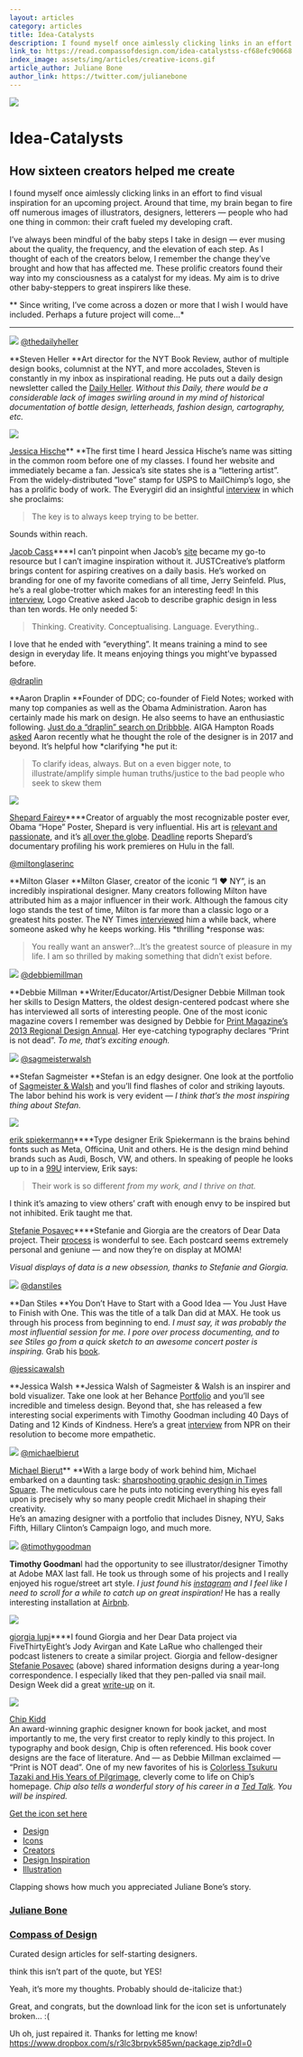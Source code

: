 ```yaml
---
layout: articles
category: articles
title: Idea-Catalysts
description: I found myself once aimlessly clicking links in an effort to find visual inspiration for an upcoming project. Around that time, my brain began to fire off numerous images of illustrators, designers, letterers people who had one thing in common their craft fueled my developing craft.
link_to: https://read.compassofdesign.com/idea-catalystss-cf68efc90668
index_image: assets/img/articles/creative-icons.gif
article_author: Juliane Bone
author_link: https://twitter.com/julianebone
---
```

![](https://cdn-images-1.medium.com/max/800/1*Kz3fhW3ReHEu0IuyasHc3w.gif)

# Idea-Catalysts

## How sixteen creators helped me create

I found myself once aimlessly clicking links in an effort to find visual
inspiration for an upcoming project. Around that time, my brain began to fire
off numerous images of illustrators, designers, letterers — people who had one
thing in common: their craft fueled my developing craft.

I’ve always been mindful of the baby steps I take in design — ever musing about
the quality, the frequency, and the elevation of each step. As I thought of each
of the creators below, I remember the change they’ve brought and how that has
affected me. These prolific creators found their way into my consciousness as a
catalyst for my ideas. My aim is to drive other baby-steppers to great inspirers
like these.

** Since writing, I’ve come across a dozen or more that I wish I would have
included. Perhaps a future project will come…*

*****

![](https://cdn-images-1.medium.com/max/800/1*_77utl8QsYjXrlaC44_YBA.jpeg)
<span class="figcaption_hack">[@thedailyheller](http://twitter.com/thedailyheller)</span>

**Steven Heller **Art director for the NYT Book Review, author of multiple
design books, columnist at the NYT, and more accolades, Steven is constantly in
my inbox as inspirational reading. He puts out a daily design newsletter called
the [Daily Heller](http://www.printmag.com/daily-heller-newsletter/). *Without
this Daily, there would be a considerable lack of images swirling around in my
mind of historical documentation of bottle design, letterheads, fashion design,
cartography, etc.*

![](https://cdn-images-1.medium.com/max/800/1*0tbZYe8erJTSs06l82yXsA.jpeg)

[Jessica Hische](https://medium.com/@jessicahische)** **The first time I heard
Jessica Hische’s name was sitting in the common room before one of my classes. I
found her website and immediately became a fan. Jessica’s site states she is a
“lettering artist”. From the widely-distributed “love” stamp for USPS to
MailChimp’s logo, she has a prolific body of work. The Everygirl did an
insightful
[interview](http://theeverygirl.com/letterer-and-type-designer-jessica-hische)
in which she proclaims:

> The key is to always keep trying to be better.

Sounds within reach.

[Jacob Cass](https://medium.com/@justcreative)****I can’t pinpoint when Jacob’s
[site](http://www.justcreative.com/) became my go-to resource but I can’t
imagine inspiration without it. JUSTCreative’s platform brings content for
aspiring creatives on a daily basis. He’s worked on branding for one of my
favorite comedians of all time, Jerry Seinfeld. Plus, he’s a real globe-trotter
which makes for an interesting feed! In this
[interview](http://www.thelogocreative.co.uk/designer-interview-with-jacob-cass),
Logo Creative asked Jacob to describe graphic design in less than ten words. He
only needed 5:

> Thinking. Creativity. Conceptualising. Language. Everything..

I love that he ended with “everything”. It means training a mind to see design
in everyday life. It means enjoying things you might’ve bypassed before.

<span class="figcaption_hack">[@draplin](http://twitter.com/draplin)</span>

**Aaron Draplin **Founder of DDC; co-founder of Field Notes; worked with many
top companies as well as the Obama Administration. Aaron has certainly made his
mark on design. He also seems to have an enthusiastic following. [Just do a
“draplin” search on Dribbble](https://dribbble.com/search?q=draplin). AIGA
Hampton Roads
[asked](http://altdaily.com/the-man-who-made-us-fall-in-love-with-taking-notes-aaron-draplin-is-coming-to-hampton-roads-in-april/)
Aaron recently what he thought the role of the designer is in 2017 and beyond.
It’s helpful how *clarifying *he put it:

> To clarify ideas, always. But on a even bigger note, to illustrate/amplify
> simple human truths/justice to the bad people who seek to skew them

![](https://cdn-images-1.medium.com/max/800/1*65W03sZdSrhc6bdv18FO_A.jpeg)

[Shepard Fairey](https://medium.com/@obeygiant)****Creator of arguably the most
recognizable poster ever, Obama “Hope” Poster, Shepard is very influential. His
art is [relevant and passionate](https://obeygiant.com/exhibitions/), and it’s
[all over the globe](https://obeygiant.com/engineering/sightings/).
[Deadline](http://deadline.com/2017/07/hulu-fall-premiere-dates-mindy-project-marvels-runaways-1202132101/)
reports Shepard’s documentary profiling his work premieres on Hulu in the fall.

<span class="figcaption_hack">[@miltonglaserinc](http://twitter.com/miltonglaserinc)</span>

**Milton Glaser **Milton Glaser, creator of the iconic “I ❤ NY”, is an
incredibly inspirational designer. Many creators following Milton have
attributed him as a major influencer in their work. Although the famous city
logo stands the test of time, Milton is far more than a classic logo or a
greatest hits poster. The NY Times
[interviewed](https://www.nytimes.com/2016/07/31/nyregion/milton-glaser-still-hearts-new-york.html?_r=0.)
him a while back, where someone asked why he keeps working. His *thrilling
*response was:

> You really want an answer?…It’s the greatest source of pleasure in my life. I am
> so thrilled by making something that didn’t exist before.

![](https://cdn-images-1.medium.com/max/800/1*J6Ovp_Zbn2J6OWbaaubUFg.jpeg)
<span class="figcaption_hack">[@debbiemillman](http://twitter.com/debbiemillman)</span>

**Debbie Millman **Writer/Educator/Artist/Designer Debbie Millman took her
skills to Design Matters, the oldest design-centered podcast where she has
interviewed all sorts of interesting people. One of the most iconic magazine
covers I remember was designed by Debbie for [Print Magazine’s 2013 Regional
Design Annual](http://www.printmag.com/imprint/the-rda-is-here). Her
eye-catching typography declares “Print is not dead”. *To me, that’s exciting
enough.*

![](https://cdn-images-1.medium.com/max/800/1*qXTfLrgfkI4d-TNuSCKqww.jpeg)
<span class="figcaption_hack">[@sagmeisterwalsh](http://twitter.com/sagmeisterwalsh)</span>

**Stefan Sagmeister **Stefan is an edgy designer. One look at the portfolio of
[Sagmeister & Walsh](http://www.sagmeisterwalsh.com/) and you’ll find flashes of
color and striking layouts. The labor behind his work is very evident — *I think
that’s the most inspiring thing about Stefan.*

![](https://cdn-images-1.medium.com/max/800/1*9jDImx_f1Up44ZFrI_eQDA.jpeg)

[erik spiekermann](https://medium.com/@espiekermann)****Type designer Erik
Spiekermann is the brains behind fonts such as Meta, Officina, Unit and others.
He is the design mind behind brands such as Audi, Bosch, VW, and others. In
speaking of people he looks up to in a
[99U](http://99u.com/articles/55323/erik-spiekermann-no-free-pitches) interview,
Erik says:

> Their work is so differe*nt from my work, and I thrive on that.*

I think it’s amazing to view others’ craft with enough envy to be inspired but
not inhibited. Erik taught me that.

[Stefanie Posavec](https://medium.com/@stefpos)****Stefanie and Giorgia are the
creators of Dear Data project. Their [process](http://www.dear-data.com/) is
wonderful to see. Each postcard seems extremely personal and geniune — and now
they’re on display at MOMA!

*Visual displays of data is a new obsession, thanks to Stefanie and Giorgia.*

![](https://cdn-images-1.medium.com/max/800/1*aRoZ3tptnRIA8rc9pvrHIg.jpeg)
<span class="figcaption_hack">[@danstiles](http://twitter.com/danstiles)</span>

**Dan Stiles **You Don’t Have to Start with a Good Idea — You Just Have to
Finish with One. This was the title of a talk Dan did at MAX. He took us through
his process from beginning to end. *I must say, it was probably the most
influential session for me. I pore over process documenting, and to see Stiles
go from a quick sketch to an awesome concert poster is inspiring.* Grab his
[book](http://www.danstiles.com/mainshop/anpggqyeioi3dnszrmxfi0tuttwkiq).

<span class="figcaption_hack">[@jessicawalsh](http://twitter.com/jessicawalsh)</span>

**Jessica Walsh **Jessica Walsh of Sagmeister & Walsh is an inspirer and bold
visualizer. Take one look at her Behance
[Portfolio](https://www.behance.net/jessicawalsh) and you’ll see incredible and
timeless design. Beyond that, she has released a few interesting social
experiments with Timothy Goodman including 40 Days of Dating and 12 Kinds of
Kindness. Here’s a great [interview](https://n.pr/1OxtDzx) from NPR on their
resolution to become more empathetic.

![](https://cdn-images-1.medium.com/max/800/1*89ZijOtb89rNa-bobe0U6w.jpeg)
<span class="figcaption_hack">[@michaelbierut](http://twitter.com/michaelbierut)</span>

[Michael Bierut](https://medium.com/@michaelbierut)** **With a large body of
work behind him, Michael embarked on a daunting task: [sharpshooting graphic
design in Times
Square](http://nymag.com/daily/intelligencer/2015/11/graphic-designer-in-times-square.html).
The meticulous care he puts into noticing everything his eyes fall upon is
precisely why so many people credit Michael in shaping their creativity.<br>
He’s an amazing designer with a portfolio that includes Disney, NYU, Saks Fifth,
Hillary Clinton’s Campaign logo, and much more.

![](https://cdn-images-1.medium.com/max/800/1*Vgp-r9q69Aq1YlqAmT8WYg.jpeg)
<span class="figcaption_hack">[@timothygoodman](http://twitter.com/timothygoodman)</span>

**Timothy Goodman**I had the opportunity to see illustrator/designer Timothy at
Adobe MAX last fall. He took us through some of his projects and I really
enjoyed his rogue/street art style. *I just found his
*[instagram](https://www.instagram.com/timothygoodman/)* and I feel like I need
to scroll for a while to catch up on great inspiration!* He has a really
interesting installation at [Airbnb](http://tgoodman.com/work/airbnb).

![](https://cdn-images-1.medium.com/max/800/1*AgsDo5PTuAn5Rsj81fqI5g.jpeg)

[giorgia lupi](https://medium.com/@giorgialupi)****I found Giorgia and her Dear
Data project via FiveThirtyEight’s Jody Avirgan and Kate LaRue who challenged
their podcast listeners to create a similar project. Giorgia and fellow-designer
[Stefanie Posavec](https://medium.com/@stefpos) (above) shared information
designs during a year-long correspondence. I especially liked that they
pen-palled via snail mail. Design Week did a great
[write-up](https://www.designweek.co.uk/inspiration/dear-data-giorgia-lupi-stefanie-posavec)
on it.

![](https://cdn-images-1.medium.com/max/800/1*h8nRGoKitXGUHIZz7N-b6A.jpeg)

[Chip Kidd](https://medium.com/@chipkidd)<br> An award-winning graphic designer
known for book jacket, and most importantly to me, the very first creator to
reply kindly to this project. In typography and book design, Chip is often
referenced. His book cover designs are the face of literature. And — as Debbie
Millman exclaimed — “Print is NOT dead”. One of my new favorites of his is
[Colorless Tsukuru Tazaki and His Years of
Pilgrimage](http://spinemagazine.co/articles/chip-kidd), cleverly come to life
on Chip’s homepage. *Chip also tells a wonderful story of his career in a *[Ted
Talk](https://www.ted.com/talks/chip_kidd_designing_books_is_no_laughing_matter_ok_it_is/transcript)*.
You will be inspired.*

[Get the icon set here](http://jbonedesign.com/creative-icons-set)

* [Design](https://read.compassofdesign.com/tagged/design?source=post)
* [Icons](https://read.compassofdesign.com/tagged/icons?source=post)
* [Creators](https://read.compassofdesign.com/tagged/creators?source=post)
* [Design
Inspiration](https://read.compassofdesign.com/tagged/design-inspiration?source=post)
* [Illustration](https://read.compassofdesign.com/tagged/illustration?source=post)

Clapping shows how much you appreciated Juliane Bone’s story.

### [Juliane Bone](https://read.compassofdesign.com/@julianebone)

### [Compass of Design](https://read.compassofdesign.com/?source=footer_card)

Curated design articles for self-starting designers.

think this isn’t part of the quote, but YES!

Yeah, it’s more my thoughts. Probably should de-italicize that:)

Great, and congrats, but the download link for the icon set is unfortunately
broken… :(

Uh oh, just repaired it. Thanks for letting me know!
https://www.dropbox.com/s/r3lc3brpvk585wn/package.zip?dl=0
